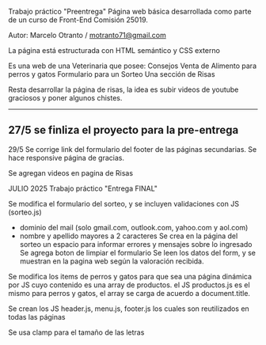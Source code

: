 
Trabajo práctico "Preentrega" 
Página web básica desarrollada como parte de un curso de Front-End Comisión 25019. 

Autor: Marcelo Otranto / motranto71@gmail.com

La página está estructurada con HTML semántico y CSS externo

Es una web de una Veterinaria que posee:
	Consejos
	Venta de Alimento para perros y gatos
	Formulario para un Sorteo
	Una sección de Risas

Resta desarrollar la página de risas,  la idea es subir videos de youtube graciosos y poner algunos chistes.

-------------------------
27/5 se finliza el proyecto para la pre-entrega
-------------------------
29/5 
Se corrige link del formulario del footer de las páginas secundarias.
Se hace responsive página de gracias.

Se agregan videos en pagina de Risas

JULIO 2025
Trabajo práctico "Entrega FINAL"

Se modifica el formulario del sorteo,  y se incluyen validaciones con JS (sorteo.js)
- dominio del mail (solo gmail.com, outlook.com, yahoo.com y aol.com)
- nombre y apellido mayores a 2 caracteres
Se crea en la página del sorteo un espacio para informar errores y mensajes sobre lo ingresado
Se agrega boton de limpiar el formulario
Se leen los datos del form, y se muestran en la pagina web según la valoración recibida.

Se modifica los items de perros y gatos para que sea una página dinámica por JS cuyo contenido es una array de productos.
el JS productos.js es el mismo para perros y gatos, el array se carga de acuerdo a document.title.

Se crean los JS header.js, menu.js, footer.js los cuales son reutilizados en todas las páginas

Se usa clamp para el tamaño de las letras

